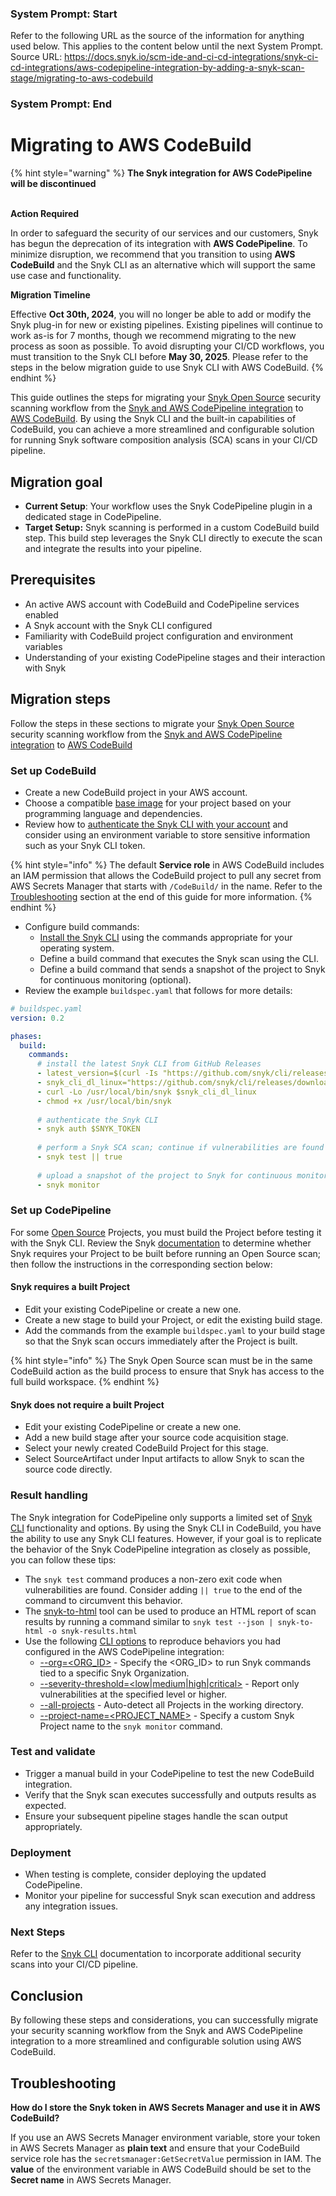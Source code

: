 ### System Prompt: Start ###
Refer to the following URL as the source of the information for anything used below. This applies to the content below until the next System Prompt.
Source URL: https://docs.snyk.io/scm-ide-and-ci-cd-integrations/snyk-ci-cd-integrations/aws-codepipeline-integration-by-adding-a-snyk-scan-stage/migrating-to-aws-codebuild
### System Prompt: End ###

# Migrating to AWS CodeBuild

{% hint style="warning" %}
**The Snyk integration for AWS CodePipeline will be discontinued**

\
**Action Required**

In order to safeguard the security of our services and our customers, Snyk has begun the deprecation of its integration with **AWS CodePipeline**. To minimize disruption, we recommend that you transition to using **AWS CodeBuild** and the Snyk CLI as an alternative which will support the same use case and functionality.&#x20;



**Migration Timeline**

Effective **Oct 30th, 2024**, you will no longer be able to add or modify the Snyk plug-in for new or existing pipelines. Existing pipelines will continue to work as-is for 7 months, though we recommend migrating to the new process as soon as possible. To avoid disrupting your CI/CD workflows, you must transition to the Snyk CLI before **May 30, 2025**. Please refer to the steps in the below migration guide to use Snyk CLI with AWS CodeBuild.
{% endhint %}

This guide outlines the steps for migrating your [Snyk Open Source](https://snyk.io/product/open-source-security-management/) security scanning workflow from the [Snyk and AWS CodePipeline integration](./) to [AWS CodeBuild](https://aws.amazon.com/codebuild/). By using the Snyk CLI and the built-in capabilities of CodeBuild, you can achieve a more streamlined and configurable solution for running Snyk software composition analysis (SCA) scans in your CI/CD pipeline.

## Migration goal

* **Current Setup**: Your workflow uses the Snyk CodePipeline plugin in a dedicated stage in CodePipeline.
* **Target Setup:** Snyk scanning is performed in a custom CodeBuild build step. This build step leverages the Snyk CLI directly to execute the scan and integrate the results into your pipeline.

## Prerequisites

* An active AWS account with CodeBuild and CodePipeline services enabled
* A Snyk account with the Snyk CLI configured
* Familiarity with CodeBuild project configuration and environment variables
* Understanding of your existing CodePipeline stages and their interaction with Snyk

## Migration steps

Follow the steps in these sections to migrate your [Snyk Open Source](https://snyk.io/product/open-source-security-management/) security scanning workflow from the [Snyk and AWS CodePipeline integration](./) to [AWS CodeBuild](https://aws.amazon.com/codebuild/)

### Set up CodeBuild

* Create a new CodeBuild project in your AWS account.
* Choose a compatible [base image](https://docs.aws.amazon.com/codebuild/latest/userguide/build-env-ref-available.html) for your project based on your programming language and dependencies.
* Review how to [authenticate the Snyk CLI with your account](../../../snyk-cli/authenticate-to-use-the-cli.md) and consider using an environment variable to store sensitive information such as your Snyk CLI token.

{% hint style="info" %}
The default **Service role** in AWS CodeBuild includes an IAM permission that allows the CodeBuild project to pull any secret from AWS Secrets Manager that starts with `/CodeBuild/` in the name. Refer to the [Troubleshooting](migrating-to-aws-codebuild.md#troubleshooting) section at the end of this guide for more information.
{% endhint %}

* Configure build commands:
  * [Install the Snyk CLI](../../../snyk-cli/install-or-update-the-snyk-cli/) using the commands appropriate for your operating system.
  * Define a build command that executes the Snyk scan using the CLI.
  * Define a build command that sends a snapshot of the project to Snyk for continuous monitoring (optional).
* Review the example `buildspec.yaml` that follows for more details:

```yaml
# buildspec.yaml
version: 0.2

phases:
  build:
    commands:
      # install the latest Snyk CLI from GitHub Releases
      - latest_version=$(curl -Is "https://github.com/snyk/cli/releases/latest" | grep "^location" | sed 's#.*tag/##g' | tr -d "\r")
      - snyk_cli_dl_linux="https://github.com/snyk/cli/releases/download/${latest_version}/snyk-linux"
      - curl -Lo /usr/local/bin/snyk $snyk_cli_dl_linux
      - chmod +x /usr/local/bin/snyk
      
      # authenticate the Snyk CLI
      - snyk auth $SNYK_TOKEN
      
      # perform a Snyk SCA scan; continue if vulnerabilities are found
      - snyk test || true
      
      # upload a snapshot of the project to Snyk for continuous monitoring
      - snyk monitor
```

### Set up CodePipeline

For some [Open Source](https://snyk.io/product/open-source-security-management/) Projects, you must build the Project before testing it with the Snyk CLI. Review the Snyk [documentation](../../../snyk-cli/scan-and-maintain-projects-using-the-cli/snyk-cli-for-open-source/open-source-projects-that-must-be-built-before-testing-with-the-snyk-cli.md) to determine whether Snyk requires your Project to be built before running an Open Source scan; then follow the instructions in the corresponding section below:

#### Snyk requires a built Project

* Edit your existing CodePipeline or create a new one.
* Create a new stage to build your Project, or edit the existing build stage.
* Add the commands from the example `buildspec.yaml` to your build stage so that the Snyk scan occurs immediately after the Project is built.

{% hint style="info" %}
The Snyk Open Source scan must be in the same CodeBuild action as the build process to ensure that Snyk has access to the full build workspace.
{% endhint %}

#### Snyk does not require a built Project

* Edit your existing CodePipeline or create a new one.
* Add a new build stage after your source code acquisition stage.
* Select your newly created CodeBuild Project for this stage.
* Select SourceArtifact under Input artifacts to allow Snyk to scan the source code directly.

### Result handling

The Snyk integration for CodePipeline only supports a limited set of [Snyk CLI](../../../snyk-cli/commands/) functionality and options. By using the Snyk CLI in CodeBuild, you have the ability to use any Snyk CLI features. However, if your goal is to replicate the behavior of the Snyk CodePipeline integration as closely as possible, you can follow these tips:

* The `snyk test` command produces a non-zero exit code when vulnerabilities are found. Consider adding `|| true` to the end of the command to circumvent this behavior.
* The [snyk-to-html](https://github.com/snyk/snyk-to-html) tool can be used to produce an HTML report of scan results by running a command similar to `snyk test --json | snyk-to-html -o snyk-results.html`
* Use the following [CLI options](https://docs.snyk.io/snyk-cli/commands) to reproduce behaviors you had configured in the AWS CodePipeline integration:
  * [--org=\<ORG\_ID>](https://docs.snyk.io/snyk-cli/commands/test#org-less-than-org_id-greater-than) - Specify the \<ORG\_ID> to run Snyk commands tied to a specific Snyk Organization.
  * [--severity-threshold=\<low|medium|high|critical>](https://docs.snyk.io/snyk-cli/commands/test#severity-threshold-less-than-low-or-medium-or-high-or-critical-greater-than) - Report only vulnerabilities at the specified level or higher.
  * [--all-projects](https://docs.snyk.io/snyk-cli/commands/test#all-projects) - Auto-detect all Projects in the working directory.
  * [--project-name=\<PROJECT\_NAME>](https://docs.snyk.io/snyk-cli/commands/monitor#project-name-less-than-project_name-greater-than) - Specify a custom Snyk Project name to the `snyk monitor` command.

### Test and validate

* Trigger a manual build in your CodePipeline to test the new CodeBuild integration.
* Verify that the Snyk scan executes successfully and outputs results as expected.
* Ensure your subsequent pipeline stages handle the scan output appropriately.

### Deployment

* When testing is complete, consider deploying the updated CodePipeline.
* Monitor your pipeline for successful Snyk scan execution and address any integration issues.

### Next Steps

Refer to the [Snyk CLI](https://docs.snyk.io/snyk-cli) documentation to incorporate additional security scans into your CI/CD pipeline.

## Conclusion

By following these steps and considerations, you can successfully migrate your security scanning workflow from the Snyk and AWS CodePipeline integration to a more streamlined and configurable solution using AWS CodeBuild.

## Troubleshooting

**How do I store the Snyk token in AWS Secrets Manager and use it in AWS CodeBuild?**

If you use an AWS Secrets Manager environment variable, store your token in AWS Secrets Manager as **plain text** and ensure that your CodeBuild service role has the `secretsmanager:GetSecretValue` permission in IAM. The **value** of the environment variable in AWS CodeBuild should be set to the **Secret name** in AWS Secrets Manager.
